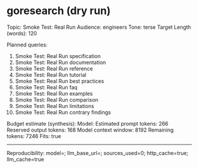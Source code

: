 # goresearch (dry run)

Topic: Smoke Test: Real Run
Audience: engineers
Tone: terse
Target Length (words): 120

Planned queries:
1. Smoke Test: Real Run specification
2. Smoke Test: Real Run documentation
3. Smoke Test: Real Run reference
4. Smoke Test: Real Run tutorial
5. Smoke Test: Real Run best practices
6. Smoke Test: Real Run faq
7. Smoke Test: Real Run examples
8. Smoke Test: Real Run comparison
9. Smoke Test: Real Run limitations
10. Smoke Test: Real Run contrary findings

Budget estimate (synthesis):
Model: 
Estimated prompt tokens: 266
Reserved output tokens: 168
Model context window: 8192
Remaining tokens: 7246
Fits: true


---
Reproducibility: model=; llm_base_url=; sources_used=0; http_cache=true; llm_cache=true
